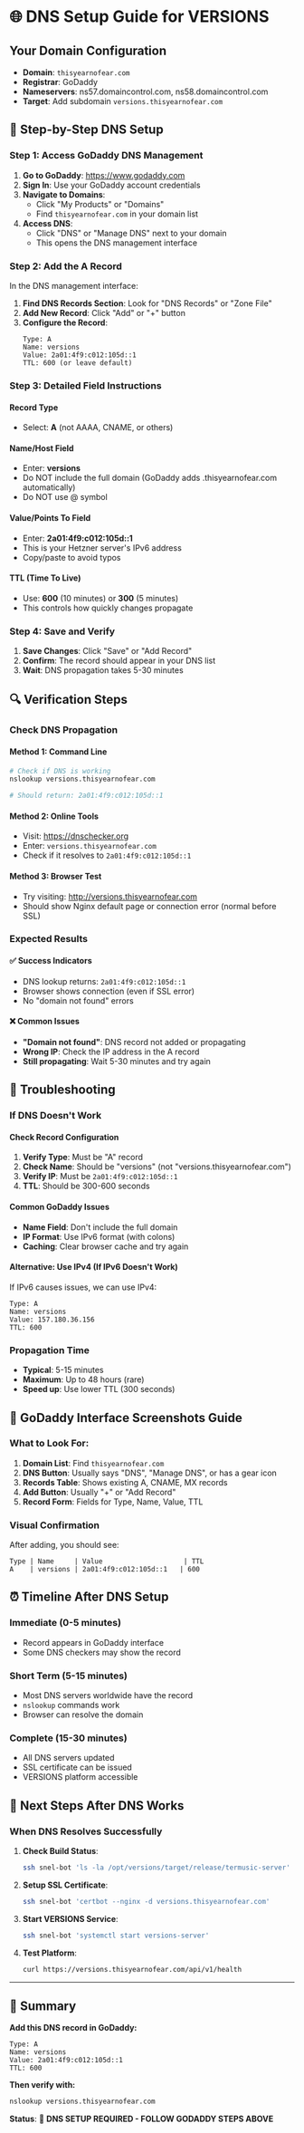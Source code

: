 # 🌐 DNS Setup Guide for VERSIONS

## **Your Domain Configuration**
- **Domain**: `thisyearnofear.com`
- **Registrar**: GoDaddy
- **Nameservers**: ns57.domaincontrol.com, ns58.domaincontrol.com
- **Target**: Add subdomain `versions.thisyearnofear.com`

## **🎯 Step-by-Step DNS Setup**

### **Step 1: Access GoDaddy DNS Management**

1. **Go to GoDaddy**: https://www.godaddy.com
2. **Sign In**: Use your GoDaddy account credentials
3. **Navigate to Domains**: 
   - Click "My Products" or "Domains"
   - Find `thisyearnofear.com` in your domain list
4. **Access DNS**: 
   - Click "DNS" or "Manage DNS" next to your domain
   - This opens the DNS management interface

### **Step 2: Add the A Record**

In the DNS management interface:

1. **Find DNS Records Section**: Look for "DNS Records" or "Zone File"
2. **Add New Record**: Click "Add" or "+" button
3. **Configure the Record**:
   ```
   Type: A
   Name: versions
   Value: 2a01:4f9:c012:105d::1
   TTL: 600 (or leave default)
   ```

### **Step 3: Detailed Field Instructions**

#### **Record Type**
- Select: **A** (not AAAA, CNAME, or others)

#### **Name/Host Field**
- Enter: **versions**
- Do NOT include the full domain (GoDaddy adds .thisyearnofear.com automatically)
- Do NOT use @ symbol

#### **Value/Points To Field**
- Enter: **2a01:4f9:c012:105d::1**
- This is your Hetzner server's IPv6 address
- Copy/paste to avoid typos

#### **TTL (Time To Live)**
- Use: **600** (10 minutes) or **300** (5 minutes)
- This controls how quickly changes propagate

### **Step 4: Save and Verify**

1. **Save Changes**: Click "Save" or "Add Record"
2. **Confirm**: The record should appear in your DNS list
3. **Wait**: DNS propagation takes 5-30 minutes

## **🔍 Verification Steps**

### **Check DNS Propagation**

#### **Method 1: Command Line**
```bash
# Check if DNS is working
nslookup versions.thisyearnofear.com

# Should return: 2a01:4f9:c012:105d::1
```

#### **Method 2: Online Tools**
- Visit: https://dnschecker.org
- Enter: `versions.thisyearnofear.com`
- Check if it resolves to `2a01:4f9:c012:105d::1`

#### **Method 3: Browser Test**
- Try visiting: http://versions.thisyearnofear.com
- Should show Nginx default page or connection error (normal before SSL)

### **Expected Results**

#### **✅ Success Indicators**
- DNS lookup returns: `2a01:4f9:c012:105d::1`
- Browser shows connection (even if SSL error)
- No "domain not found" errors

#### **❌ Common Issues**
- **"Domain not found"**: DNS record not added or propagating
- **Wrong IP**: Check the IP address in the A record
- **Still propagating**: Wait 5-30 minutes and try again

## **🚨 Troubleshooting**

### **If DNS Doesn't Work**

#### **Check Record Configuration**
1. **Verify Type**: Must be "A" record
2. **Check Name**: Should be "versions" (not "versions.thisyearnofear.com")
3. **Verify IP**: Must be `2a01:4f9:c012:105d::1`
4. **TTL**: Should be 300-600 seconds

#### **Common GoDaddy Issues**
- **Name Field**: Don't include the full domain
- **IP Format**: Use IPv6 format (with colons)
- **Caching**: Clear browser cache and try again

#### **Alternative: Use IPv4 (If IPv6 Doesn't Work)**
If IPv6 causes issues, we can use IPv4:
```
Type: A
Name: versions
Value: 157.180.36.156
TTL: 600
```

### **Propagation Time**
- **Typical**: 5-15 minutes
- **Maximum**: Up to 48 hours (rare)
- **Speed up**: Use lower TTL (300 seconds)

## **📱 GoDaddy Interface Screenshots Guide**

### **What to Look For:**

1. **Domain List**: Find `thisyearnofear.com`
2. **DNS Button**: Usually says "DNS", "Manage DNS", or has a gear icon
3. **Records Table**: Shows existing A, CNAME, MX records
4. **Add Button**: Usually "+" or "Add Record"
5. **Record Form**: Fields for Type, Name, Value, TTL

### **Visual Confirmation**
After adding, you should see:
```
Type | Name     | Value                    | TTL
A    | versions | 2a01:4f9:c012:105d::1   | 600
```

## **⏰ Timeline After DNS Setup**

### **Immediate (0-5 minutes)**
- Record appears in GoDaddy interface
- Some DNS checkers may show the record

### **Short Term (5-15 minutes)**
- Most DNS servers worldwide have the record
- `nslookup` commands work
- Browser can resolve the domain

### **Complete (15-30 minutes)**
- All DNS servers updated
- SSL certificate can be issued
- VERSIONS platform accessible

## **🎯 Next Steps After DNS Works**

### **When DNS Resolves Successfully**

1. **Check Build Status**:
   ```bash
   ssh snel-bot 'ls -la /opt/versions/target/release/termusic-server'
   ```

2. **Setup SSL Certificate**:
   ```bash
   ssh snel-bot 'certbot --nginx -d versions.thisyearnofear.com'
   ```

3. **Start VERSIONS Service**:
   ```bash
   ssh snel-bot 'systemctl start versions-server'
   ```

4. **Test Platform**:
   ```bash
   curl https://versions.thisyearnofear.com/api/v1/health
   ```

---

## **🎉 Summary**

**Add this DNS record in GoDaddy:**
```
Type: A
Name: versions
Value: 2a01:4f9:c012:105d::1
TTL: 600
```

**Then verify with:**
```bash
nslookup versions.thisyearnofear.com
```

**Status**: 🎯 **DNS SETUP REQUIRED - FOLLOW GODADDY STEPS ABOVE**